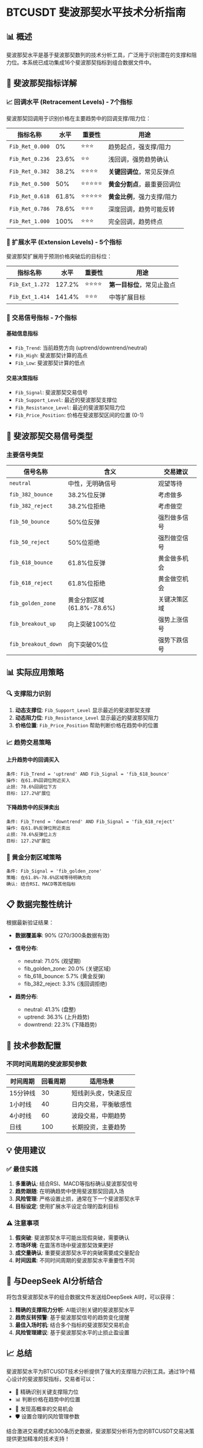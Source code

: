 # BTCUSDT 斐波那契水平技术分析指南

## 📊 概述

斐波那契水平是基于斐波那契数列的技术分析工具，广泛用于识别潜在的支撑和阻力位。本系统已成功集成16个斐波那契指标到组合数据文件中。

## 🔢 斐波那契指标详解

### 📈 回调水平 (Retracement Levels) - 7个指标

斐波那契回调用于识别价格在主要趋势中的回调支撑/阻力位：

| 指标名称 | 水平 | 重要性 | 用途 |
|---------|------|--------|------|
| `Fib_Ret_0.000` | 0% | ⭐⭐⭐ | 趋势起点，强支撑/阻力 |
| `Fib_Ret_0.236` | 23.6% | ⭐⭐ | 浅回调，强势趋势确认 |
| `Fib_Ret_0.382` | 38.2% | ⭐⭐⭐⭐ | **关键回调位**，常见反弹点 |
| `Fib_Ret_0.500` | 50% | ⭐⭐⭐⭐⭐ | **黄金分割点**，最重要回调位 |
| `Fib_Ret_0.618` | 61.8% | ⭐⭐⭐⭐⭐ | **黄金比例**，强力支撑/阻力 |
| `Fib_Ret_0.786` | 78.6% | ⭐⭐⭐ | 深度回调，趋势可能反转 |
| `Fib_Ret_1.000` | 100% | ⭐⭐⭐ | 完全回调，趋势终点 |

### 🚀 扩展水平 (Extension Levels) - 5个指标

斐波那契扩展用于预测价格突破后的目标位：

| 指标名称 | 水平 | 重要性 | 用途 |
|---------|------|--------|------|
| `Fib_Ext_1.272` | 127.2% | ⭐⭐⭐⭐ | **第一目标位**，常见止盈点 |
| `Fib_Ext_1.414` | 141.4% | ⭐⭐⭐ | 中等扩展目标 |

### 🎯 交易信号指标 - 7个指标

#### 基础信息指标
- `Fib_Trend`: 当前趋势方向 (uptrend/downtrend/neutral)
- `Fib_High`: 斐波那契计算的高点
- `Fib_Low`: 斐波那契计算的低点

#### 交易决策指标
- `Fib_Signal`: 斐波那契交易信号
- `Fib_Support_Level`: 最近的斐波那契支撑位
- `Fib_Resistance_Level`: 最近的斐波那契阻力位
- `Fib_Price_Position`: 价格在斐波那契区间的位置 (0-1)

## 🎯 斐波那契交易信号类型

### 主要信号类型

| 信号名称 | 含义 | 交易建议 |
|---------|------|----------|
| `neutral` | 中性，无明确信号 | 观望等待 |
| `fib_382_bounce` | 38.2%位反弹 | 考虑做多 |
| `fib_382_reject` | 38.2%位拒绝 | 考虑做空 |
| `fib_50_bounce` | 50%位反弹 | 强烈做多信号 |
| `fib_50_reject` | 50%位拒绝 | 强烈做空信号 |
| `fib_618_bounce` | 61.8%位反弹 | 黄金做多机会 |
| `fib_618_reject` | 61.8%位拒绝 | 黄金做空机会 |
| `fib_golden_zone` | 黄金分割区域 (61.8%-78.6%) | 关键决策区域 |
| `fib_breakout_up` | 向上突破100%位 | 强势上涨信号 |
| `fib_breakout_down` | 向下突破0%位 | 强势下跌信号 |

## 📊 实际应用策略

### 🔍 支撑阻力识别
1. **动态支撑位**: `Fib_Support_Level` 显示最近的斐波那契支撑
2. **动态阻力位**: `Fib_Resistance_Level` 显示最近的斐波那契阻力
3. **价格位置**: `Fib_Price_Position` 帮助判断价格在趋势中的位置

### 📈 趋势交易策略

#### 上升趋势中的回调买入
```
条件: Fib_Trend = 'uptrend' AND Fib_Signal = 'fib_618_bounce'
操作: 在61.8%回调位附近买入
止损: 78.6%回调位下方
目标: 127.2%扩展位
```

#### 下降趋势中的反弹卖出
```
条件: Fib_Trend = 'downtrend' AND Fib_Signal = 'fib_618_reject'
操作: 在61.8%反弹位附近卖出
止损: 78.6%反弹位上方
目标: 127.2%扩展位
```

### 🎯 黄金分割区域策略
```
条件: Fib_Signal = 'fib_golden_zone'
策略: 在61.8%-78.6%区域等待明确方向
确认: 结合RSI、MACD等其他指标
```

## 📋 数据完整性统计

根据最新验证结果：
- **数据覆盖率**: 90% (270/300条数据有效)
- **信号分布**:
  - neutral: 71.0% (观望期)
  - fib_golden_zone: 20.0% (关键区域)
  - fib_618_bounce: 5.7% (黄金反弹)
  - fib_382_reject: 3.3% (浅回调拒绝)

- **趋势分布**:
  - neutral: 41.3% (盘整)
  - uptrend: 36.3% (上升趋势)
  - downtrend: 22.3% (下降趋势)

## 🔧 技术参数配置

### 不同时间周期的斐波那契参数

| 时间周期 | 回看周期 | 适用场景 |
|---------|----------|----------|
| 15分钟线 | 30 | 短线剥头皮，快速反应 |
| 1小时线 | 40 | 日内交易，平衡敏感性 |
| 4小时线 | 60 | 波段交易，中期趋势 |
| 日线 | 100 | 长期投资，主要趋势 |

## 💡 使用建议

### ✅ 最佳实践
1. **多重确认**: 结合RSI、MACD等指标确认斐波那契信号
2. **趋势跟随**: 在明确趋势中使用斐波那契回调入场
3. **风险管理**: 严格设置止损，通常在下一个斐波那契水平
4. **目标设定**: 使用扩展水平设定合理的盈利目标

### ⚠️ 注意事项
1. **假突破**: 斐波那契水平可能出现假突破，需要确认
2. **市场环境**: 在震荡市场中斐波那契效果更好
3. **成交量确认**: 重要斐波那契水平的突破需要成交量配合
4. **时间因素**: 不同时间周期的斐波那契水平重要性不同

## 🚀 与DeepSeek AI分析结合

将包含斐波那契水平的组合数据文件发送给DeepSeek AI时，可以获得：

1. **精确的支撑阻力分析**: AI能识别关键的斐波那契水平
2. **趋势反转预警**: 基于斐波那契信号的趋势变化提醒
3. **最佳入场时机**: 结合多个指标的斐波那契交易机会
4. **风险管理建议**: 基于斐波那契水平的止损止盈设置

## 📈 总结

斐波那契水平为BTCUSDT技术分析提供了强大的支撑阻力识别工具。通过19个精心设计的斐波那契指标，交易者可以：

- 🎯 精确识别关键支撑阻力位
- 📊 判断价格在趋势中的位置
- 🚀 发现高概率的交易机会
- 🛡️ 设置合理的风险管理参数

结合激进交易模式和300条历史数据，斐波那契分析将为您的BTCUSDT交易决策提供更加精准的技术支持！
